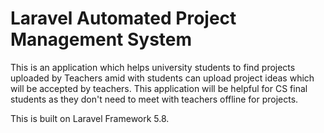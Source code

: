 # Laravel Automated Project Management System

This is an application which helps university students to find projects uploaded by Teachers amid with students can upload project ideas which will be accepted by teachers. This application will be helpful for CS final students as they don't need to meet with teachers offline for projects.

This is built on Laravel Framework 5.8.
